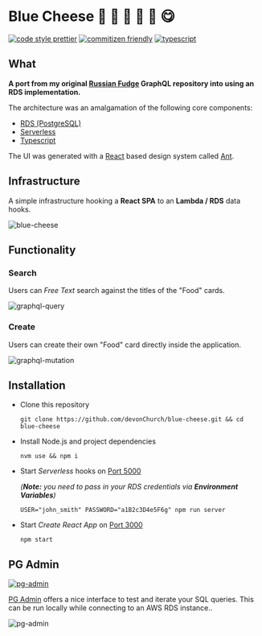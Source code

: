 # Blue Cheese 🔵 🧀 💙 🧀 🔷 😋

[![code style prettier](https://img.shields.io/badge/code_style-prettier-FF69A4.svg)](https://prettier.io/) [![commitizen friendly](https://img.shields.io/badge/commitizen-friendly-brightgreen.svg)](http://commitizen.github.io/cz-cli/) [![typescript](https://user-images.githubusercontent.com/15273233/40872275-a61d4660-669f-11e8-8edf-860f1947759f.png)](https://www.typescriptlang.org/)

## What

**A port from my original [Russian Fudge](https://github.com/devonChurch/russian-fudge/) GraphQL repository into using an RDS implementation.**

The architecture was an amalgamation of the following core components:

- [RDS (PostgreSQL)](https://aws.amazon.com/rds/postgresql/)
- [Serverless](https://serverless.com/)
- [Typescript](https://www.typescriptlang.org/)

The UI was generated with a [React](https://reactjs.org/) based design system called [Ant](https://ant.design/docs/react/introduce).

## Infrastructure

A simple infrastructure hooking a **React SPA** to an **Lambda / RDS** data hooks.

![blue-cheese](https://user-images.githubusercontent.com/15273233/50576964-2b822e80-0e82-11e9-83b4-a51f17856bed.png)

## Functionality

### Search

Users can _Free Text_ search against the titles of the "Food" cards.

![graphql-query](https://user-images.githubusercontent.com/15273233/45911409-fe77b600-be66-11e8-9266-bdb0f61ad9d3.gif)

### Create

Users can create their own "Food" card directly inside the application.

![graphql-mutation](https://user-images.githubusercontent.com/15273233/45911410-05062d80-be67-11e8-94c7-6f40ed2ddbdd.gif)

## Installation

- Clone this repository

  ```
  git clone https://github.com/devonChurch/blue-cheese.git && cd blue-cheese
  ```

- Install Node.js and project dependencies

  ```
  nvm use && npm i
  ```

- Start _Serverless_ hooks on [Port 5000](http://localhost:5000/)

  _(**Note:** you need to pass in your RDS credentials via **Environment Variables**)_

  ```
  USER="john_smith" PASSWORD="a1B2c3D4e5F6g" npm run server
  ```

- Start _Create React App_ on [Port 3000](http://localhost:3000/)

  ```
  npm start
  ```

## PG Admin

[![pg-admin](https://user-images.githubusercontent.com/15273233/50577043-abf55f00-0e83-11e9-9111-ff2094faf002.png)](https://www.pgadmin.org/download/)

[PG Admin](https://www.pgadmin.org/download/) offers a nice interface to test and iterate your SQL queries. This can be run locally while connecting to an AWS RDS instance..

![pg-admin](https://user-images.githubusercontent.com/15273233/50576962-23c28a00-0e82-11e9-942d-0cd755ab6be2.gif)
